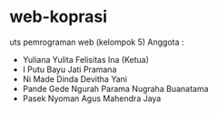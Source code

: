 # web-koprasi
uts pemrograman web (kelompok 5)
Anggota : 
- Yuliana Yulita Felisitas Ina (Ketua)
- I Putu Bayu Jati Pramana
- Ni Made Dinda Devitha Yani
- Pande Gede Ngurah Parama Nugraha Buanatama
- Pasek Nyoman Agus Mahendra Jaya
